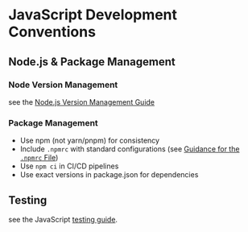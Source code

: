 # JavaScript Development Conventions

## Node.js & Package Management

### Node Version Management

see the [Node.js Version Management Guide](./node-version-managment-guide.md)

### Package Management

- Use npm (not yarn/pnpm) for consistency
- Include `.npmrc` with standard configurations (see [Guidance for the `.npmrc` File](./npmrc-guidance.md))
- Use `npm ci` in CI/CD pipelines
- Use exact versions in package.json for dependencies

## Testing

see the JavaScript [testing guide](./testing-guide.md).
